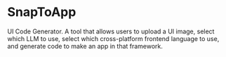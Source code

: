 # SnapToApp

UI Code Generator. A tool that allows users to upload a UI image, select which LLM to use, select which cross-platform frontend language to use, and generate code to make an app in that framework.
